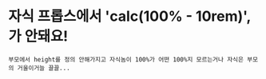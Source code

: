 # 자식 프롭스에서 'calc(100% - 10rem)',가 안돼요!
    부모에서 height를 정의 안해가지고 자식놈이 100%가 어떤 100%지 모르는거나 자식은 부모의 거울이거늘 끌끌...